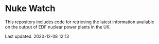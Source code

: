 # Nuke Watch

This repository includes code for retrieving the latest information available on the output of EDF nuclear power plants in the UK.

Last updated: 2020-12-08 12:13